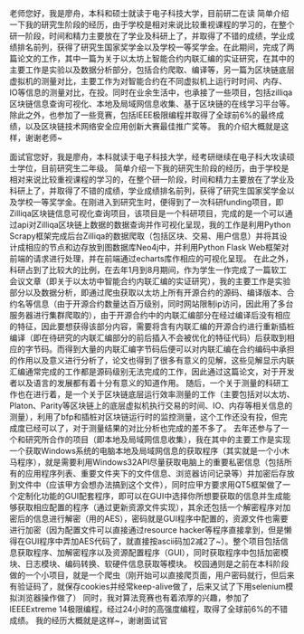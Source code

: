 
老师您好，我是廖舟，本科和硕士就读于电子科技大学，目前研二在读
简单介绍一下我的研究生阶段的经历，由于学校是相对来说比较重视课程的学习的，在整个研一阶段，时间和精力主要放在了学业及科研上了，并取得了不错的成绩，学业成绩排名前列，获得了研究生国家奖学金以及学校一等奖学金。在此期间，完成了两篇论文的工作，其中一篇为关于以太坊上智能合约内联汇编的实证研究，在其中的主要工作是实验以及数据分析部分，包括合约爬取、编译等，另一篇为区块链底层虚拟机的测量对比，主要工作为对智能合约在不同虚拟机上运行时时间、内存、IO等信息的测量对比，在投。同时在业余生活中，也承接了一些项目，包括zilliqa区块链信息查询可视化、本地及局域网信息收集、基于区块链的在线学习平台等。除此之外，也参加了一些竞赛，包括IEEE极限编程并取得了全球前6%的最终成绩，以及区块链技术网络安全应用创新大赛最佳推广奖等。
我的介绍大概就是这样，谢谢老师~





面试官您好，我是廖舟，本科就读于电子科技大学，经考研继续在电子科大攻读硕士学位，目前研究生二年级。
简单介绍一下我的研究生阶段的经历，由于学校是相对来说比较重视课程的学习的，在整个研一阶段，时间和精力主要放在了学业及科研上了，并取得了不错的成绩，学业成绩排名前列，获得了研究生国家奖学金以及学校一等奖学金。在刚进入到研究生时，便得到了一次科研funding项目，即Zilliqa区块链信息可视化查询项目，该项目是一个科研项目，完成的是一个可以通过api对Zilliqa区块链上数据的数据查询并作可视化呈现，我的工作是利用Python Scrapy框架完成后台Zilliqa的数据爬取（包括区块、交易、用户信息）并将其设计成相应的节点和边存放到图数据库Neo4j中，并利用Python Flask Web框架对前端的请求进行处理，并在前端通过echarts库作相应的可视化呈现。
在此之外，科研占到了比较大的比例，在去年1月到8月期间，作为学生一作完成了一篇软工会议文章（即关于以太坊中智能合约内联汇编的实证研究），我的主要工作是实验部分以及数据分析，即通过爬虫获取以太坊上所有开源合约的源码、编译版本、合约名等信息（由于开源合约数量达百万级别，同时网站限制ip访问，因此用了多台服务器进行集群爬取的），由于开源合约中的内联汇编部分在经过编译后没有相应的特征，因此要想获得该部分内容，需要将含有内联汇编的开源合约进行重新插桩编译（即在待研究的内联汇编部分的前后插入不会被优化的特征代码）后获取到相应的字节码。而得到大量的内联汇编字节码后便可以对内联汇编在合约编码中承担的作用以及意义进行分析了，论文也得到了很多有意义的见解，这些见解显示内联汇编通常完成的工作都是源码级别无法完成的工作，因此通过这篇论文，对于开发者以及语言的发展都有着十分有意义的知道作用。
随后，一个关于测量的科研工作也在进行着，是一个关于区块链底层运行效率测量的工作（主要包括对以太坊、Platon、Parity等区块链上的底层虚拟机执行交易的时间、IO、内存等相关信息的测量），利用了bfp和插桩对区块链运行时的监控测量，这个工作还没有投，但完成度已经可以了，对于测量结果的对比分析也完成的差不多了。
去年还参与了一个和研究所合作的项目（即本地及局域网信息收集），我在其中的主要工作是实现一个获取Windows系统的电脑本地及局域网信息的获取程序（其实就是一个小木马程序），就是需要利用Windows32API尽量获取电脑上的重要私密信息（包括所有的应用程序列表、重要文件夹下的文件信息、浏览器访问记录等）并加密后存放到文件中（应该甲方会想办法搞到这个文件），同时应甲方要求用QT5框架做了一个定制化功能的GUI配套程序，即可以在GUI中选择你所想要获取的信息并生成能够获取相应配置的程序（通过更新资源文件实现），其余还包括一个解密程序对加密后的信息进行解密（用的AES），密码就是GUI程序中配置的，资源文件也需要进行加密（因为配置文件可以直接通过resource hacker等程序直接拿到，但是懒得在GUI程序中弄加AES代码了，就直接按ascii码加2减2了~）。整个项目包括信息获取程序、加解密程序以及资源配置程序（GUI），同时获取程序中包括加密模块、日志模块、编码转换、软硬件信息获取等模块。
校园通则是之前在本科阶段做的一个小项目，就是一个爬虫（刚开始可以直接爬页面，用户密码就行，但后来有验证码了，就保存cookies并经常keep-alive做了，后来又试了下用selenium模拟浏览器操作做了）
同时，我对算法竞赛也有着浓厚的兴趣，参加了IEEEExtreme 14极限编程，经过24小时的高强度编程，取得了全球前6%的不错成绩。
我的经历大概就是这样~，谢谢面试官
